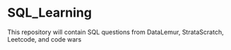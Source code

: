 # SQL_Learning
This repository will contain SQL questions from DataLemur, StrataScratch, Leetcode, and code wars
